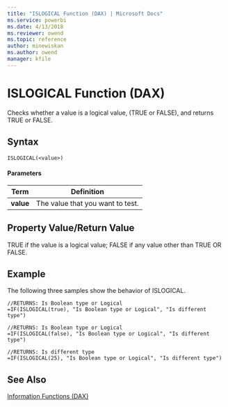 ```yaml
---
title: "ISLOGICAL Function (DAX) | Microsoft Docs"
ms.service: powerbi
ms.date: 4/13/2018
ms.reviewer: owend
ms.topic: reference
author: minewiskan
ms.author: owend
manager: kfile
---
```

# ISLOGICAL Function (DAX)
Checks whether a value is a logical value, (TRUE or FALSE), and returns TRUE or FALSE.  
  
## Syntax  
  
```  
ISLOGICAL(<value>)  
```  
  
#### Parameters  
  
|Term|Definition|  
|--------|--------------|  
|**value**|The value that you want to test.|  
  
## Property Value/Return Value  
TRUE if the value is a logical value; FALSE if any value other than TRUE OR FALSE.  
  
## Example  
The following three samples show the behavior of ISLOGICAL.  
  
```  
//RETURNS: Is Boolean type or Logical  
=IF(ISLOGICAL(true), "Is Boolean type or Logical", "Is different type")  
  
//RETURNS: Is Boolean type or Logical  
=IF(ISLOGICAL(false), "Is Boolean type or Logical", "Is different type")  
  
//RETURNS: Is different type  
=IF(ISLOGICAL(25), "Is Boolean type or Logical", "Is different type")  
```  
  
## See Also  
[Information Functions &#40;DAX&#41;](information-functions-dax.md)  
  

